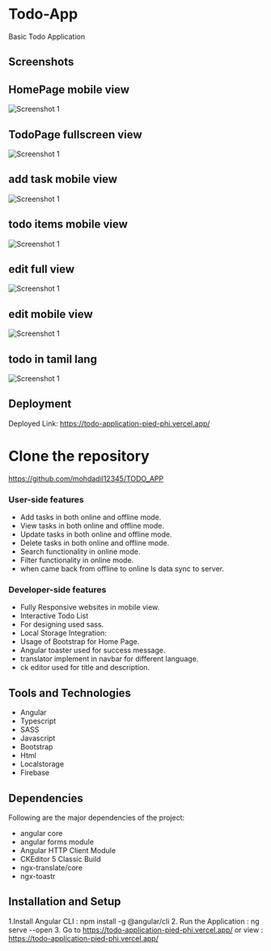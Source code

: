 # Todo-App
Basic Todo Application

## Screenshots
## HomePage mobile view
![Screenshot 1](./todo_application/src/assets/screenshots/homepage.png)
## TodoPage fullscreen view
![Screenshot 1](./todo_application/src/assets/screenshots/todofull.png)
## add task mobile view
![Screenshot 1](./todo_application/src/assets/screenshots/addmbile.png)
## todo items mobile view
![Screenshot 1](./todo_application/src/assets/screenshots/todotask.png)
## edit full view
![Screenshot 1](./todo_application/src/assets/screenshots/edit1.png)
## edit mobile view
![Screenshot 1](./todo_application/src/assets/screenshots/edittask.png)
## todo in tamil lang
![Screenshot 1](./todo_application/src/assets/screenshots/tamilalrt.png)


## Deployment

Deployed Link: https://todo-application-pied-phi.vercel.app/

# Clone the repository

https://github.com/mohdadil12345/TODO_APP

### User-side features
- Add tasks in both online and offline mode.
- View tasks in both online and offline mode.
- Update tasks in both online and offline mode.
- Delete tasks in both online and offline mode.
- Search functionality in online mode.
- Filter functionality in online mode.
- when came back from offline to online ls data sync to server.

### Developer-side features

- Fully Responsive websites in mobile view.
- Interactive Todo List
- For designing used sass.
- Local Storage Integration: 
- Usage of Bootstrap for Home Page.
- Angular toaster used for success message.
-  translator implement in navbar for different language.
-  ck editor used for title and description.

## Tools and Technologies

- Angular
- Typescript
- SASS
- Javascript
- Bootstrap
- Html
- Localstorage
- Firebase

## Dependencies

Following are the major dependencies of the project:

- angular core
- angular forms module
- Angular HTTP Client Module
- CKEditor 5 Classic Build
- ngx-translate/core
- ngx-toastr

## Installation and Setup

1.Install Angular CLI : npm install -g @angular/cli
2. Run the Application : ng serve --open
3. Go to https://todo-application-pied-phi.vercel.app/  or view :  https://todo-application-pied-phi.vercel.app/


